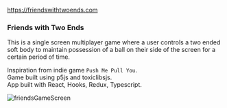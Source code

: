 https://friendswithtwoends.com

### Friends with Two Ends
This is a single screen multiplayer game where a user controls a two ended soft body to maintain possession of a ball on their side of the screen for a certain period of time.  

Inspiration from indie game `Push Me Pull You`.  
Game built using p5js and toxiclibsjs.  
App built with React, Hooks, Redux, Typescript.

![friendsGameScreen](https://firebasestorage.googleapis.com/v0/b/friends-with-two-ends.appspot.com/o/images%2Ffriends1.png?alt=media&token=e08ed22b-ae27-45bd-a8cd-b60f8e197d51)
